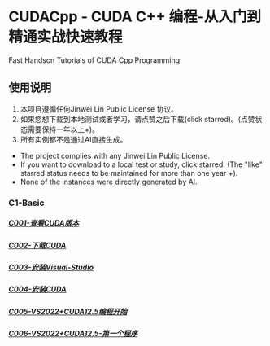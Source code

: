 # CUDACpp - CUDA C++ 编程-从入门到精通实战快速教程
Fast Handson Tutorials of CUDA Cpp Programming

## 使用说明

1. 本项目遵循任何Jinwei Lin Public License 协议。
2. 如果您想下载到本地测试或者学习，请点赞之后下载(click starred)。(点赞状态需要保持一年以上+)。
3. 所有实例都不是通过AI直接生成。

* The project complies with any Jinwei Lin Public License.
* If you want to download to a local test or study, click starred. (The "like" starred status needs to be maintained for more than one year +).
* None of the instances were directly generated by AI.


### C1-Basic
##### [C001-查看CUDA版本](C1-Basic/C001-查看CUDA版本.md)
##### [C002-下载CUDA](C1-Basic/C002-下载CUDA.md)
##### [C003-安装Visual-Studio](C1-Basic/C003-安装Visual-Studio.md)
##### [C004-安装CUDA](C1-Basic/C004-安装CUDA.md)
##### [C005-VS2022+CUDA12.5编程开始](C1-Basic/C005-VS2022+CUDA12.5编程开始.md)
##### [C006-VS2022+CUDA12.5-第一个程序](C1-Basic/C006-VS2022+CUDA12.5-第一个程序.md)

